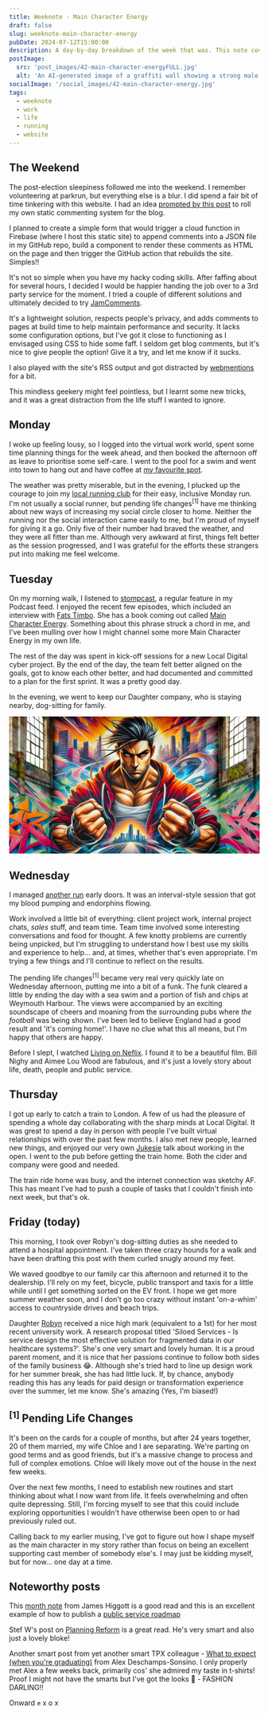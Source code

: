 ```yaml
---
title: Weeknote - Main Character Energy
draft: false
slug: weeknote-main-character-energy
pubDate: 2024-07-12T15:00:00
description: A day-by-day breakdown of the week that was. This note covers the period 5th July to 12th July.
postImage:
  src: 'post_images/42-main-character-energyFULL.jpg'
  alt: 'An AI-generated image of a graffiti wall showing a strong male hero character centre frame'
socialImage: '/social_images/42-main-character-energy.jpg'
tags:
  - weeknote
  - work
  - life
  - running
  - website
---
```


## The Weekend

The post-election sleepiness followed me into the weekend. I remember volunteering at parkrun, but everything else is a blur. I did spend a fair bit of time tinkering with this website. I had an idea [prompted by this post](https://rachsmith.com/static-blog-comments/) to roll my own static commenting system for the blog.

I planned to create a simple form that would trigger a cloud function in Firebase (where I host this static site) to append comments into a JSON file in my GitHub repo, build a component to render these comments as HTML on the page and then trigger the GitHub action that rebuilds the site. Simples!!

It's not so simple when you have my hacky coding skills. After faffing about for several hours, I decided I would be happier handing the job over to a 3rd party service for the moment. I tried a couple of different solutions and ultimately decided to try [JamComments](https://jamcomments.com/).

It's a lightweight solution, respects people's privacy, and adds comments to pages at build time to help maintain performance and security. It lacks some configuration options, but I've got it close to functioning as I envisaged using CSS to hide some faff. I seldom get blog comments, but it's nice to give people the option! Give it a try, and let me know if it sucks.

I also played with the site's RSS output and got distracted by [webmentions](https://indieweb.org/Webmention) for a bit.

This mindless geekery might feel pointless, but I learnt some new tricks, and it was a great distraction from the life stuff I wanted to ignore.

## Monday

I woke up feeling lousy, so I logged into the virtual work world, spent some time planning things for the week ahead, and then booked the afternoon off as leave to prioritise some self-care. I went to the pool for a swim and went into town to hang out and have coffee at [my favourite spot](https://seventhseal.uk).

The weather was pretty miserable, but in the evening, I plucked up the courage to join my [local running club](https://dorchester.runriot.uk/) for their easy, inclusive Monday run. I'm not usually a social runner, but pending life changes<sup>[1]</sup> have me thinking about new ways of increasing my social circle closer to home. Neither the running nor the social interaction came easily to me, but I'm proud of myself for giving it a go. Only five of their number had braved the weather, and they were all fitter than me. Although very awkward at first, things felt better as the session progressed, and I was grateful for the efforts these strangers put into making me feel welcome.

## Tuesday

On my morning walk, I listened to [stompcast](https://podcasts.apple.com/gb/podcast/stompcast/id1634072674), a regular feature in my Podcast feed. I enjoyed the recent few episodes, which included an interview with [Fats Timbo](https://www.instagram.com/fatstimbo/?hl=en). She has a book coming out called [Main Character Energy](https://www.waterstones.com/book/main-character-energy/fats-timbo/9781788708494). Something about this phrase struck a chord in me, and I've been mulling over how I might channel some more Main Character Energy in my own life.

The rest of the day was spent in kick-off sessions for a new Local Digital cyber project. By the end of the day, the team felt better aligned on the goals, got to know each other better, and had documented and committed to a plan for the first sprint. It was a pretty good day.

In the evening, we went to keep our Daughter company, who is staying nearby, dog-sitting for family.

![An AI-generated image of a graffiti wall showing a strong male hero character centre frame](post_images/42-main-character-energyFULL.jpg)

## Wednesday

I managed [another run](https://www.strava.com/activities/11852027015) early doors. It was an interval-style session that got my blood pumping and endorphins flowing.

Work involved a little bit of everything: client project work, internal project chats, _sales_ stuff, and team time. Team time involved some interesting conversations and food for thought. A few knotty problems are currently being unpicked, but I'm struggling to understand how I best use my skills and experience to help... and, at times, whether that's even appropriate. I'm trying a few things and I'll continue to reflect on the results.

The pending life changes<sup>[1]</sup> became very real very quickly late on Wednesday afternoon, putting me into a bit of a funk. The funk cleared a little by ending the day with a sea swim and a portion of fish and chips at Weymouth Harbour. The views were accompanied by an exciting soundscape of cheers and moaning from the surrounding pubs where _the football_ was being shown. I've been led to believe England had a good result and 'it's coming home!'. I have no clue what this all means, but I'm happy that others are happy.

Before I slept, I watched [Living on Neflix](https://www.netflix.com/gb/title/81582076). I found it to be a beautiful film. Bill Nighy and Aimee Lou Wood are fabulous, and it's just a lovely story about life, death, people and public service.

## Thursday

I got up early to catch a train to London. A few of us had the pleasure of spending a whole day collaborating with the sharp minds at Local Digital. It was great to spend a day in person with people I've built virtual relationships with over the past few months. I also met new people, learned new things, and enjoyed our very own [Jukesie](https://digitalbydefault.com/) talk about working in the open. I went to the pub before getting the train home. Both the cider and company were good and needed.

The train ride home was busy, and the internet connection was sketchy AF. This has meant I've had to push a couple of tasks that I couldn't finish into next week, but that's ok.

## Friday (today)

This morning, I took over Robyn's dog-sitting duties as she needed to attend a hospital appointment. I've taken three crazy hounds for a walk and have been drafting this post with them curled snugly around my feet.

We waved goodbye to our family car this afternoon and returned it to the dealership. I'll rely on my feet, bicycle, public transport and taxis for a little while until I get something sorted on the EV front. I hope we get more summer weather soon, and I don't go too crazy without instant 'on-a-whim' access to countryside drives and beach trips.

Daughter [Robyn](https://robynmackenzie.com/about.html) received a nice high mark (equivalent to a 1st) for her most recent university work. A research proposal titled 'Siloed Services - Is service design the most effective solution for fragmented data in our healthcare systems?'. She's one very smart and lovely human. It is a proud parent moment, and it is nice that her passions continue to follow both sides of the family business 😂. Although she's tried hard to line up design work for her summer break, she has had little luck. If, by chance, anybody reading this has any leads for paid design or transformation experience over the summer, let me know. She's amazing (Yes, I'm biased!)

## <sup>[1]</sup> Pending Life Changes

It's been on the cards for a couple of months, but after 24 years together, 20 of them married, my wife Chloe and I are separating. We're parting on good terms and as good friends, but it's a massive change to process and full of complex emotions. Chloe will likely move out of the house in the next few weeks.

Over the next few months, I need to establish new routines and start thinking about what I now want from life. It feels overwhelming and often quite depressing. Still, I'm forcing myself to see that this could include exploring opportunities I wouldn't have otherwise been open to or had previously ruled out.

Calling back to my earlier musing, I've got to figure out how I shape myself as the main character in my story rather than focus on being an excellent supporting cast member of somebody else's. I may just be kidding myself, but for now... one day at a time.

## Noteworthy posts

This [month note](https://weeknot.es/monthnote-june-2024-03b84abc9e5b?source=rss-3da1ca860999------2) from James Higgott is a good read and this is an excellent example of how to publish a [public service roadmap](https://digital.nhs.uk/services/nhs-app/roadmap)

Stef W's post on [Planning Reform](https://www.linkedin.com/pulse/planning-reform-stefan-webb-7wafe?utm_source=share&utm_medium=member_ios&utm_campaign=share_via) is a great read. He's very smart and also just a lovely bloke!

Another smart post from yet another smart TPX colleague - [What to expect (when you're graduating)](https://www.designswarm.com/blog/2024/07/what-to-expect-when-youre-graduating/) from Alex Deschamps-Sonsino. I only properly met Alex a few weeks back, primarily cos' she admired my taste in t-shirts! Proof I might not have the smarts but I've got the looks 🤣 - FASHION DARLING!!

Onward ✊ x o x
